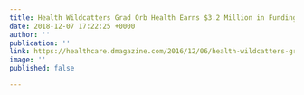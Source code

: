 ```yaml
---
title: Health Wildcatters Grad Orb Health Earns $3.2 Million in Funding Round
date: 2018-12-07 17:22:25 +0000
author: ''
publication: ''
link: https://healthcare.dmagazine.com/2016/12/06/health-wildcatters-grad-orb-health-earns-3-2-million-in-funding-round/
image: ''
published: false

---
```

